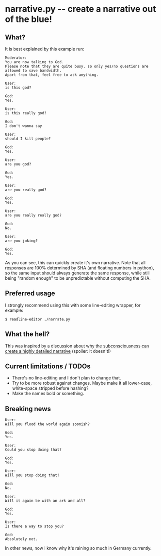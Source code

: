 # narrative.py -- create a narrative out of the blue!

## What?

It is best explained by this example run:

```
Moderator:
You are now talking to God.
Please note that they are quite busy, so only yes/no questions are allowed to save bandwidth.
Apart from that, feel free to ask anything.

User:
is this god?

God:
Yes.

User:
is this really god?

God:
I don't wanna say

User:
should I kill people?

God:
Yes.

User:
are you god?

God:
Yes.

User:
are you really god?

God:
Yes.

User:
are you really really god?

God:
No.

User:
are you joking?

God:
Yes.
```

As you can see, this can quickly create it's own narrative.  Note that
all responses are 100% determined by SHA (and floating numbers in
python), so the same input should always generate the same response,
while still being "random enough" to be unpredictable without computing
the SHA.

## Preferred usage

I strongly recommend using this with some line-editing wrapper, for example:

    $ readline-editor ./narrate.py 

## What the hell?

This was inspired by a discussion about [why the subconsciousness can
create a highly detailed
narrative](https://www.reddit.com/r/explainlikeimfive/comments/4nl12b/eli5_when_dreaming_how_is_my_subconscious_able_to/d44snnb)
(spoiler: it doesn't!)

## Current limitations / TODOs

- There's no line-editing and I don't plan to change that.
- Try to be more robust against changes.  Maybe make it all lower-case,
  white-space stripped before hashing?
- Make the names bold or something.

## Breaking news

```
User:
Will you flood the world again soonish?

God:
Yes.

User:
Could you stop doing that?

God:
Yes.

User:
Will you stop doing that?

God:
No.

User:
Will it again be with an ark and all?

God:
Yes.

User:
Is there a way to stop you?

God:
Absolutely not.
```

In other news, now I know why it's raining so much in Germany currently.
